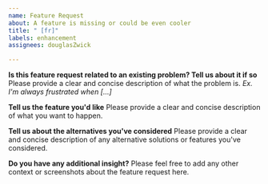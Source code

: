 ```yaml
---
name: Feature Request
about: A feature is missing or could be even cooler
title: " [fr]"
labels: enhancement
assignees: douglasZwick

---
```


**Is this feature request related to an existing problem? Tell us about it if so**
Please provide a clear and concise description of what the problem is. *Ex. I'm always frustrated when [...]*

**Tell us the feature you'd like**
Please provide a clear and concise description of what you want to happen.

**Tell us about the alternatives you've considered**
Please provide a clear and concise description of any alternative solutions or features you've considered.

**Do you have any additional insight?**
Please feel free to add any other context or screenshots about the feature request here.
